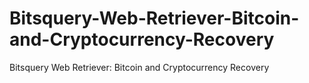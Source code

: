 # Bitsquery-Web-Retriever-Bitcoin-and-Cryptocurrency-Recovery
Bitsquery Web Retriever: Bitcoin and Cryptocurrency Recovery
